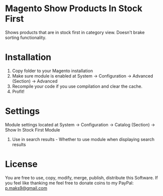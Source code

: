 Magento Show Products In Stock First
=======

Shows products that are in stock first in category view. Doesn't brake sorting functionality.

Installation
=

1. Copy folder to your Magento installation
2. Make sure module is enabled at System -> Configuration -> Advanced (Section) -> Advanced
3. Recompile your code if you use compilation and clear the cache.
4. Profit!

Settings
=

Module settings located at System -> Configuration -> Catalog (Section) -> Show In Stock First Module

1. Use in search results - Whether to use module when displaying search results

License
=

You are free to use, copy, modify, merge, publish, distribute this Software. If you feel like thanking me feel free to donate coins to my PayPal: p.maks9@gmail.com
